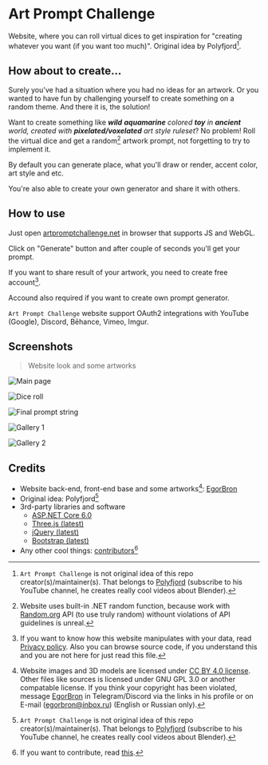 # Art Prompt Challenge
Website, where you can roll virtual dices to get inspiration for "creating whatever you want (if you want too much)". Original idea by Polyfjord[^1]. 

## How about to create...
Surely you've had a situation where you had no ideas for an artwork. 
Or you wanted to have fun by challenging yourself to create something on a random theme. 
And there it is, the solution!

Want to create something like ***wild** **aquamarine** colored **toy** in **ancient** world, created with **pixelated/voxelated** art style ruleset*? 
No problem! 
Roll the virtual dice and get a random[^2] artwork prompt, not forgetting to try to implement it.

By default you can generate place, what you'll draw or render, accent color, art style and etc.

You're also able to create your own generator and share it with others.

## How to use

Just open [artpromptchallenge.net](https://artpromptchallenge.net) in browser that supports JS and WebGL.

Click on "Generate" button and after couple of seconds you'll get your prompt.

If you want to share result of your artwork, you need to create free account[^5].

Accound also required if you want to create own prompt generator.

`Art Prompt Challenge` website support OAuth2 integrations with YouTube (Google), Discord, Bēhance, Vimeo, Imgur.

## Screenshots
> Website look and some artworks

![Main page]()

![Dice roll]()

![Final prompt string]()

![Gallery 1]()

![Gallery 2]()


## Credits
* Website back-end, front-end base and some artworks[^3]: [EgorBron](https://github.com/EgorBron) 
* Original idea: Polyfjord[^1]
* 3rd-party libraries and software
  * [ASP.NET Core 6.0](https://github.com/dotnet/aspnetcore)
  * [Three.js (latest)](https://github.com/mrdoob/three.js/)
  * [jQuery (latest)](https://github.com/jquery/jquery)
  * [Bootstrap (latest)](https://github.com/twbs/bootstrap)
* Any other cool things: [contributors](https://github.com/Blusutils/ArtPromptChallenge/graphs/contributors)[^4]


[^1]: `Art Prompt Challenge` is not original idea of this repo creator(s)/maintainer(s). That belongs to [Polyfjord](https://youtube.com/c/Polyfjord) (subscribe to his YouTube channel, he creates really cool videos about Blender).
[^2]: Website uses built-in .NET random function, because work with [Random.org](https://random.org) API (to use truly random) withount violations of API guidelines is unreal. 
[^3]: Website images and 3D models are licensed under [CC BY 4.0 license](https://creativecommons.org/licenses/by/4.0/). Other files like sources is licensed under GNU GPL 3.0 or another compatable license. If you think your copyright has been violated, message [EgorBron](https://github.com/EgorBron) in Telegram/Discord via the links in his profile or on E-mail (egorbron@inbox.ru) (English or Russian only).
[^4]: If you want to contribute, read [this](./CONTRIBUTING.md). 
[^5]: If you want to know how this website manipulates with your data, read [Privacy policy](https://artpromptchallenge.net/privacy). Also you can browse source code, if you understand this and you are not here for just read this file.
 
